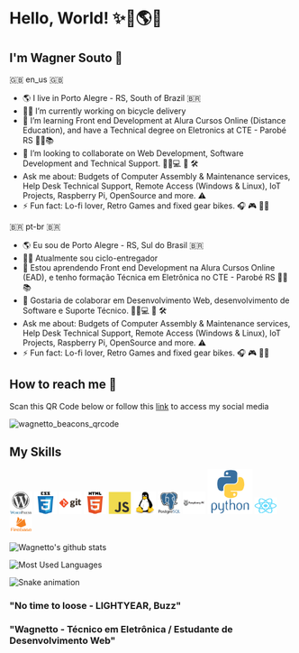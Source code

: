 

# Hello, World! :sparkles::dizzy::earth_americas::dart:
## I'm Wagner Souto :bust_in_silhouette:
:uk: en_us :uk:
- 🌎 I live in Porto Alegre - RS, South of Brazil :brazil:
- 🚴🏾 I’m currently working on bicycle delivery
- 🌱 I’m learning Front end Development at Alura Cursos Online (Distance Education), and have a Technical degree on Eletronics at CTE - Parobé RS :student::books:
- 👯 I’m looking to collaborate on Web Development, Software Development and Technical Support. :technologist::computer: :electric_plug: :hammer_and_wrench:
- Ask me about: Budgets of Computer Assembly & Maintenance services, Help Desk Technical Support, Remote Access (Windows & Linux), IoT Projects, Raspberry Pi, OpenSource and more. :warning:
- ⚡ Fun fact: Lo-fi lover, Retro Games and fixed gear bikes. :headphones: :video_game: 🚴🏾


:brazil: pt-br :brazil:
- 🌎 Eu sou de Porto Alegre - RS, Sul do Brasil :brazil:
- 🚴🏾 Atualmente sou ciclo-entregador
- 🌱 Estou aprendendo Front end Development na Alura Cursos Online (EAD), e tenho formação Técnica em Eletrônica no CTE - Parobé RS :student::books:
- 👯 Gostaria de colaborar em Desenvolvimento Web, desenvolvimento de Software e Suporte Técnico. :technologist::computer: :electric_plug: :hammer_and_wrench:
- Ask me about: Budgets of Computer Assembly & Maintenance services, Help Desk Technical Support, Remote Access (Windows & Linux), IoT Projects, Raspberry Pi, OpenSource and more. :warning:
- ⚡ Fun fact: Lo-fi lover, Retro Games and fixed gear bikes. :headphones: :video_game: 🚴🏾 

## How to reach me :dart:

Scan this QR Code below or follow this [link](https://beacons.ai/wagnetto) to access my social media
<br>

<img width=250 height=250 alt="wagnetto_beacons_qrcode" src="https://user-images.githubusercontent.com/79273930/134972707-22fcf6ed-cf46-45cb-aaaa-59b5ab15b339.jpg"/>

<br>

## My Skills
<img src="https://raw.githubusercontent.com/devicons/devicon/2809b567852a4648062a2d3e7c1c531367458c0b/icons/wordpress/wordpress-original.svg" alt="WordPress" width="40" height="40" style="max-width:100%;"></img>
<img src="https://raw.githubusercontent.com/devicons/devicon/2809b567852a4648062a2d3e7c1c531367458c0b/icons/css3/css3-original-wordmark.svg" alt="CSS3" width="40" height="40" style="max-width:100%;"></img>
<img src="https://raw.githubusercontent.com/devicons/devicon/2809b567852a4648062a2d3e7c1c531367458c0b/icons/git/git-original-wordmark.svg" alt="GIT" width="40" height="40" style="max-width:100%;"></img>
<img src="https://raw.githubusercontent.com/devicons/devicon/2809b567852a4648062a2d3e7c1c531367458c0b/icons/html5/html5-original-wordmark.svg" alt="HTML5" width="40" height="40" style="max-width:100%;"></img>
<img src="https://raw.githubusercontent.com/devicons/devicon/2809b567852a4648062a2d3e7c1c531367458c0b/icons/javascript/javascript-original.svg" alt="JavaScript" width="40" height="40" style="max-width:100%;"></img>
<img src="https://raw.githubusercontent.com/devicons/devicon/2809b567852a4648062a2d3e7c1c531367458c0b/icons/linux/linux-original.svg" alt="Linux" width="40" height="40" style="max-width:100%;"></img>
<img src="https://github.com/devicons/devicon/blob/master/icons/postgresql/postgresql-original-wordmark.svg" alt="PostgreSQL" width="40" height="40" style="max-width:100%;"></img>
<img src="https://github.com/devicons/devicon/blob/master/icons/raspberrypi/raspberrypi-line-wordmark.svg" alt="RaspberryPi" width="40" height="40" style="max-width:100%;"></img>
<img src="https://raw.githubusercontent.com/devicons/devicon/2809b567852a4648062a2d3e7c1c531367458c0b/icons/python/python-original-wordmark.svg" alt="Python" width="80" height="80" style="max-width:100%;"></img>
<img alt="React" height="30" width="40" src="https://raw.githubusercontent.com/devicons/devicon/master/icons/react/react-original.svg">
<img alt="Firebase" height="30" width="40" src="https://github.com/devicons/devicon/blob/master/icons/firebase/firebase-plain-wordmark.svg">

![Wagnetto's github stats](https://github-readme-stats.vercel.app/api?username=Wagnetto&show_icons=true&count_private=true&theme=radical)

![Most Used Languages](https://github-readme-stats.vercel.app/api/top-langs/?username=Wagnetto&layout=compact&langs_count=7&theme=dracula)

 ![Snake animation](https://github.com/designtechti/rafaballerini/blob/output/github-contribution-grid-snake.svg)

### "No time to loose - LIGHTYEAR, Buzz"
### "Wagnetto - Técnico em Eletrônica / Estudante de Desenvolvimento Web"
